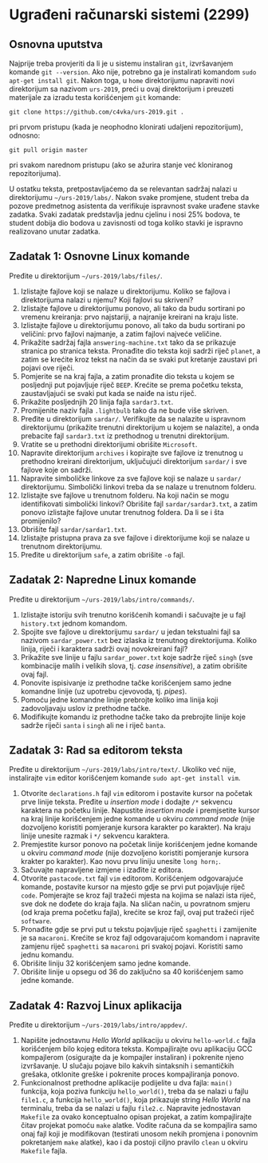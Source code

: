 # Ugrađeni računarski sistemi (2299)
## Osnovna uputstva
Najprije treba provjeriti da li je u sistemu instaliran `git`, izvršavanjem komande `git --version`. Ako nije, potrebno ga je instalirati komandom `sudo apt-get install git`. Nakon toga, u `home` direktorijumu napraviti novi direktorijum sa nazivom `urs-2019`, preći u ovaj direktorijum i preuzeti materijale za izradu testa korišćenjem `git` komande:

```
git clone https://github.com/c4vka/urs-2019.git .
```

pri prvom pristupu (kada je neophodno klonirati udaljeni repozitorijum), odnosno:

```
git pull origin master
```

pri svakom narednom pristupu (ako se ažurira stanje već kloniranog repozitorijuma).

U ostatku teksta, pretpostavljaćemo da se relevantan sadržaj nalazi u direktorijumu `~/urs-2019/labs/`. Nakon svake promjene, student treba da pozove predmetnog asistenta da verifikuje ispravnost svake urađene stavke zadatka. Svaki zadatak predstavlja jednu cjelinu i nosi 25% bodova, te student dobija dio bodova u zavisnosti od toga koliko stavki je ispravno realizovano unutar zadatka.

## Zadatak 1: Osnovne Linux komande
Pređite u direktorijum `~/urs-2019/labs/files/`.

1. Izlistajte fajlove koji se nalaze u direktorijumu. Koliko se fajlova i direktorijuma nalazi u njemu? Koji fajlovi su skriveni?
2. Izlistajte fajlove u direktorijumu ponovo, ali tako da budu sortirani po vremenu kreiranja: prvo najstariji, a najranije kreirani na kraju liste.
3. Izlistajte fajlove u direktorijumu ponovo, ali tako da budu sortirani po veličini: prvo fajlovi najmanje, a zatim fajlovi najveće veličine.
4. Prikažite sadržaj fajla `answering-machine.txt` tako da se prikazuje stranica po stranica teksta. Pronađite dio teksta koji sadrži riječ `planet`, a zatim se krećite kroz tekst na način da se svaki put kretanje zaustavi pri pojavi ove riječi.
5. Pomjerite se na kraj fajla, a zatim pronađite dio teksta u kojem se posljednji put pojavljuje riječ `BEEP`. Krećite se prema početku teksta, zaustavljajući se svaki put kada se naiđe na istu riječ.
6. Prikažite posljednjih 20 linija fajla `sardar3.txt`.
7. Promijenite naziv fajla `.lightbulb` tako da ne bude više skriven.
8. Pređite u direktorijum `sardar/`. Verifikujte da se nalazite u ispravnom direktorijumu (prikažite trenutni direktorijum u kojem se nalazite), a onda prebacite fajl `sardar3.txt` iz prethodnog u trenutni direktorijum.
9. Vratite se u prethodni direktorijumi obrišite `Microsoft`.
10. Napravite direktorijum `archives` i kopirajte sve fajlove iz trenutnog u prethodno kreirani direktorijum, uključujući direktorijum `sardar/` i sve fajlove koje on sadrži.
11. Napravite simboličke linkove za sve fajlove koji se nalaze u `sardar/` direktorijumu. Simbolički linkovi treba da se nalaze u trenutnom folderu.
12. Izlistajte sve fajlove u trenutnom folderu. Na koji način se mogu identifikovati simbolički linkovi? Obrišite fajl `sardar/sardar3.txt`, a zatim ponovo izlistajte fajlove unutar trenutnog foldera. Da li se i šta promijenilo?
13. Obrišite fajl `sardar/sardar1.txt`.
14. Izlistajte pristupna prava za sve fajlove i direktorijume koji se nalaze u trenutnom direktorijumu.
15. Pređite u direktorijum `safe`, a zatim obrišite `-o` fajl.

## Zadatak 2: Napredne Linux komande
Pređite u direktorijum `~/urs-2019/labs/intro/commands/`.

1. Izlistajte istoriju svih trenutno korišćenih komandi i sačuvajte je u fajl `history.txt` jednom komandom.
2. Spojite sve fajlove u direktorijumu `sardar/` u jedan tekstualni fajl sa nazivom `sardar_power.txt` bez izlaska iz trenutnog direktorijuma. Koliko linija, riječi i karaktera sadrži ovaj novokreirani fajl?
3. Prikažite sve linije u fajlu `sardar_power.txt` koje sadrže riječ `singh` (sve kombinacije malih i velikih slova, tj. *case insensitive*), a zatim obrišite ovaj fajl.
4. Ponovite ispisivanje iz prethodne tačke korišćenjem samo jedne komandne linije (uz upotrebu cjevovoda, tj. *pipes*).
5. Pomoću jedne komandne linije prebrojte koliko ima linija koji zadovoljavaju uslov iz prethodne tačke.
6. Modifikujte komandu iz prethodne tačke tako da prebrojite linije koje sadrže riječi `santa` i `singh` ali ne i riječ `banta`.

## Zadatak 3: Rad sa editorom teksta
Pređite u direktorijum `~/urs-2019/labs/intro/text/`. Ukoliko već nije, instalirajte `vim` editor korišćenjem komande `sudo apt-get install vim`.

1. Otvorite `declarations.h` fajl `vim` editorom i postavite kursor na početak prve linije teksta. Pređite u *insertion mode* i dodajte `/*` sekvencu karaktera na početku linije. Napustite *insertion mode* i premjsetite kursor na kraj linije korišćenjem jedne komande u okviru *command mode* (nije dozvoljeno koristiti pomjeranje kursora karakter po karakter). Na kraju linije unesite razmak i `*/` sekvencu karaktera.
2. Premjestite kursor ponovo na početak linije korišćenjem jedne komande u okviru *command mode* (nije dozvoljeno koristiti pomjeranje kursora krakter po karakter). Kao novu prvu liniju unesite `long horn;`.
3. Sačuvajte napravljene izmjene i izađite iz editora.
4. Otvorite `pastacode.txt` fajl `vim` editorom. Korišćenjem odgovarajuće komande, postavite kursor na mjesto gdje se prvi put pojavljuje riječ `code`. Pomjerajte se kroz fajl tražeći mjesta na kojima se nalazi ista riječ, sve dok ne dođete do kraja fajla. Na sličan način, u povratnom smjeru (od kraja prema početku fajla), krećite se kroz fajl, ovaj put tražeći riječ `software`.
5. Pronađite gdje se prvi put u tekstu pojavljuje riječ `spaghetti` i zamijenite je sa `macaroni`. Krećite se kroz fajl odgovarajućom komandom i napravite zamjenu riječ `spaghetti` sa `macaroni` pri svakoj pojavi. Koristiti samo jednu komandu.
6. Obrišite liniju 32 korišćenjem samo jedne komande.
7. Obrišite linije u opsegu od 36 do zaključno sa 40 korišćenjem samo jedne komande.

## Zadatak 4: Razvoj Linux aplikacija
Pređite u direktorijum `~/urs-2019/labs/intro/appdev/`.

1. Napišite jednostavnu *Hello World* aplikaciju u okviru `hello-world.c` fajla korišćenjem bilo kojeg editora teksta. Kompajlirajte ovu aplikaciju GCC kompajlerom (osigurajte da je kompajler instaliran) i pokrenite njeno izvršavanje. U slučaju pojave bilo kakvih sintaksnih i semantičkih grešaka, otklonite greške i pokrenite proces kompajliranja ponovo.
2. Funkcionalnost prethodne aplikacije podijelite u dva fajla: `main()` funkcija, koja poziva funkciju `hello_world()`, treba da se nalazi u fajlu `file1.c`, a funkcija `hello_world()`, koja prikazuje string *Hello World* na terminalu, treba da se nalazi u fajlu `file2.c`. Napravite jednostavan `Makefile` za ovako konceptualno opisan projekat, a zatim kompajlirajte čitav projekat pomoću `make` alatke. Vodite računa da se kompajlira samo onaj fajl koji je modifikovan (testirati unosom nekih promjena i ponovnim pokretanjem `make` alatke), kao i da postoji ciljno pravilo `clean` u okviru `Makefile` fajla.
